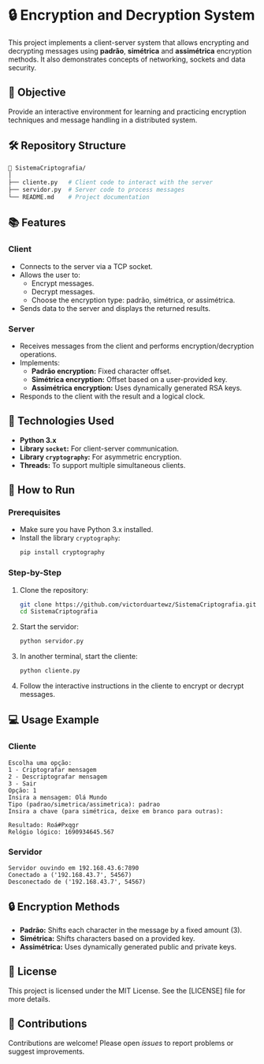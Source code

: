 # 🔒 Encryption and Decryption System

This project implements a client-server system that allows encrypting and decrypting messages using **padrão**, **simétrica** and **assimétrica** encryption methods. It also demonstrates concepts of networking, sockets and data security.

## 🚀 Objective

Provide an interactive environment for learning and practicing encryption techniques and message handling in a distributed system.

## 🛠️ Repository Structure

```bash
📂 SistemaCriptografia/
│
├── cliente.py   # Client code to interact with the server
├── servidor.py  # Server code to process messages
└── README.md    # Project documentation
```

## 📚 Features

### Client
- Connects to the server via a TCP socket.
- Allows the user to:
  - Encrypt messages.
  - Decrypt messages.
  - Choose the encryption type: padrão, simétrica, or assimétrica.
- Sends data to the server and displays the returned results.

### Server
- Receives messages from the client and performs encryption/decryption operations.
- Implements:
  - **Padrão encryption:** Fixed character offset.
  - **Simétrica encryption:** Offset based on a user-provided key.
  - **Assimétrica encryption:** Uses dynamically generated RSA keys.
- Responds to the client with the result and a logical clock.

## 🔧 Technologies Used

- **Python 3.x**
- **Library `socket`:** For client-server communication.
- **Library `cryptography`:** For asymmetric encryption.
- **Threads:** To support multiple simultaneous clients.

## 🏁 How to Run

### Prerequisites
- Make sure you have Python 3.x installed.
- Install the library `cryptography`:
  ```bash
  pip install cryptography
  ```

### Step-by-Step
1. Clone the repository:
   ```bash
   git clone https://github.com/victorduartewz/SistemaCriptografia.git
   cd SistemaCriptografia
   ```

2. Start the servidor:
   ```bash
   python servidor.py
   ```

3. In another terminal, start the cliente:
   ```bash
   python cliente.py
   ```

4. Follow the interactive instructions in the cliente to encrypt or decrypt messages.

## 💻 Usage Example

### Cliente
```text
Escolha uma opção:
1 - Criptografar mensagem
2 - Descriptografar mensagem
3 - Sair
Opção: 1
Insira a mensagem: Olá Mundo
Tipo (padrao/simetrica/assimetrica): padrao
Insira a chave (para simétrica, deixe em branco para outras): 

Resultado: Roá#Pxqgr
Relógio lógico: 1690934645.567
```

### Servidor
```text
Servidor ouvindo em 192.168.43.6:7890
Conectado a ('192.168.43.7', 54567)
Desconectado de ('192.168.43.7', 54567)
```

## 🔒 Encryption Methods

- **Padrão:** Shifts each character in the message by a fixed amount (3).
- **Simétrica:** Shifts characters based on a provided key.
- **Assimétrica:** Uses dynamically generated public and private keys.

## 📝 License

This project is licensed under the MIT License. See the [LICENSE] file for more details.

## 🤝 Contributions

Contributions are welcome! Please open _issues_ to report problems or suggest improvements.
